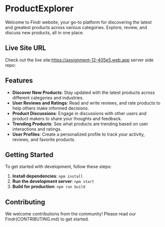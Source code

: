 # ProductExplorer

Welcome to Findr website, your go-to platform for discovering the latest and greatest products across various categories. Explore, review, and discuss new products, all in one place.

## Live Site URL
Check out the live site:https://assignment-12-405e5.web.app
server side repo:

## Features

- **Discover New Products**: Stay updated with the latest products across different categories and industries.
- **User Reviews and Ratings**: Read and write reviews, and rate products to help others make informed decisions.
- **Product Discussions**: Engage in discussions with other users and product makers to share your thoughts and feedback.
- **Trending Products**: See what products are trending based on user interactions and ratings.
- **User Profiles**: Create a personalized profile to track your activity, reviews, and favorite products.

## Getting Started

To get started with development, follow these steps:

1. **Install dependencies**: `npm install`
2. **Run the development server**: `npm start`
3. **Build for production**: `npm run build`

## Contributing

We welcome contributions from the community! Please read our Findr(CONTRIBUTING.md) to get started. 
        



 
